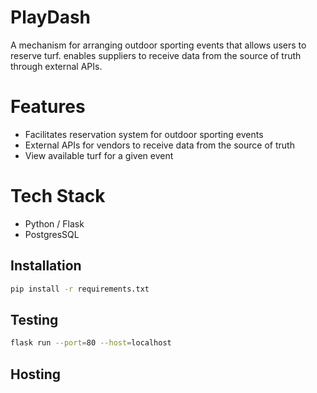 # PlayDash
A mechanism for arranging outdoor sporting events that allows users to reserve turf. enables suppliers to receive data from the source of truth through external APIs.

# Features
- Facilitates reservation system for outdoor sporting events
- External APIs for vendors to receive data from the source of truth
- View available turf for a given event

# Tech Stack
- Python / Flask
- PostgresSQL

## Installation 
```sh
pip install -r requirements.txt
```

## Testing
```sh
flask run --port=80 --host=localhost
```

## Hosting



